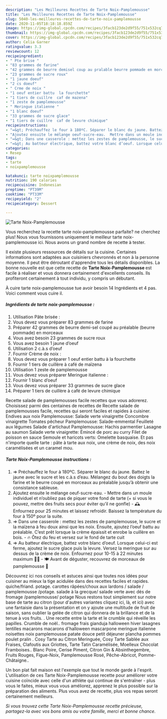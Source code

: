 ```yaml
---
description: "Les Meilleures Recettes de Tarte Noix-Pamplemousse"
title: "Les Meilleures Recettes de Tarte Noix-Pamplemousse"
slug: 5040-les-meilleures-recettes-de-tarte-noix-pamplemousse
date: 2020-11-05T18:18:18.859Z
image: https://img-global.cpcdn.com/recipes/3facb123de2d9f55/751x532cq70/tarte-noix-pamplemousse-photo-principale-de-la-recette.jpg
thumbnail: https://img-global.cpcdn.com/recipes/3facb123de2d9f55/751x532cq70/tarte-noix-pamplemousse-photo-principale-de-la-recette.jpg
cover: https://img-global.cpcdn.com/recipes/3facb123de2d9f55/751x532cq70/tarte-noix-pamplemousse-photo-principale-de-la-recette.jpg
author: Celia Garner
ratingvalue: 3.3
reviewcount: 12
recipeingredient:
- " Pte brise "
- "83 grammes de farine"
- "42 grammes de beurre demisel coup au pralable beurre pommade en morceaux"
- "23 grammes de sucre roux"
- "1 jaune doeuf"
- "2 cs doeuf"
- " Crme de noix "
- "1 oeuf entier battu  la fourchette"
- "1 tiers de cuillre  caf de mazena"
- "1 zeste de pamplemousse"
- " Meringue italienne "
- "1 blanc doeuf"
- "33 grammes de sucre glace"
- "1 tiers de cuillre  caf de levure chimique"
recipeinstructions:
- "=&gt; Préchauffez le four à 180ºC. Séparer le blanc du jaune. Battez le jaune avec le sucre et les c.à.s d’eau. Mélangez du bout des doigts la farine et le beurre coupé en morceaux au préalable jusqu’à obtenir une consistance sableuse."
- "Ajoutez ensuite le mélange oeuf-sucre-eau.  Mettre dans un moule individuel et n’oubliez pas de piquer votre fond de tarte (+ si vous le pouvez, mettre des fruits secs pour éviter qu’il ne gonfle) 🕰 Enfournez pour 25 minutes et laissez refroidir. Baissez la température du four à 150º pour la suite."
- "=&gt; Dans une casserole : mettez les zestes de pamplemousse, le sucre et la maïzena à feu doux ainsi que les noix. Ensuite, ajoutez l’oeuf battu au préalable. C’est prêt lorsque la crème épaissit et enrobe la cuillère en bois.  🔥 Ôtez du feu et versez sur le fond de tarte cuit"
- "=&gt; Au batteur électrique, battez votre blanc d’oeuf. Lorsque celui-ci est ferme, ajoutez le sucre glace puis la levure. Versez la meringue sur au dessus de la crème de noix. Enfournez pour 10-15 à 22 minutes maximum 🤗✨  🍽 Avant de déguster, recouvrez de morceaux de pamplemousse 🍊"
categories:
- Resep
tags:
- tarte
- noixpamplemousse

katakunci: tarte noixpamplemousse 
nutrition: 190 calories
recipecuisine: Indonesian
preptime: "PT39M"
cooktime: "PT33M"
recipeyield: "2"
recipecategory: Dessert

---
```



![Tarte Noix-Pamplemousse](https://img-global.cpcdn.com/recipes/3facb123de2d9f55/751x532cq70/tarte-noix-pamplemousse-photo-principale-de-la-recette.jpg)

Vous recherchez la recette tarte noix-pamplemousse parfaite? ne cherchez plus! Nous vous fournissons uniquement le meilleur tarte noix-pamplemousse ici. Nous avons un grand nombre de recette à tester.

Il existe plusieurs ressources de détails sur la cuisine. Certaines informations sont adaptées aux cuisiniers chevronnés et non à la personne moyenne. Il peut être déroutant d'apprendre tous les détails disponibles. La bonne nouvelle est que cette recette de <strong> Tarte Noix-Pamplemousse </strong> est facile à réaliser et vous donnera certainement d'excellents conseils. Ils profiteront certainement à tout individu, y compris un débutant.

<!--inarticleads1-->

À cuire tarte noix-pamplemousse tue avoir besoin 14 Ingrédients et 4 pas. Voici comment vous cuire il.

##### Ingrédients de tarte noix-pamplemousse :

1. Utilisation  Pâte brisée :
1. Vous devez vous préparer 83 grammes de farine
1. Préparer 42 grammes de beurre demi-sel coupé au préalable (beurre pommade) en morceaux
1. Vous avez besoin 23 grammes de sucre roux
1. Vous avez besoin 1 jaune d’oeuf
1. Utilisation 2 c.à.s d’oeuf
1. Fournir  Crème de noix :
1. Vous devez vous préparer 1 oeuf entier battu à la fourchette
1. Fournir 1 tiers de cuillère à café de maïzena
1. Utilisation 1 zeste de pamplemousse
1. Vous devez vous préparer  Meringue italienne :
1. Fournir 1 blanc d’oeuf
1. Vous devez vous préparer 33 grammes de sucre glace
1. Préparer 1 tiers de cuillère à café de levure chimique


Recette salade de pamplemousses facile recettes que vous adorerez. Choisissez parmi des centaines de recettes de Recette salade de pamplemousses facile, recettes qui seront faciles et rapides à cuisiner. Endives aux noix Pamplemousse: Salade verte vinaigrette Concombre vinaigrette Tomates pêcheur Pamplemousse: Salade-emmental Feuilleté aux légumes Salade d&#39;artichaut Pamplemousse: Hachis parmentier Lasagne au saumon Salade verte vinaigrette: Émincé de porc au curry Filet de poisson en sauce Semoule et haricots verts: Omelette basquaise. Et pas n&#39;importe quelle tarte : pâte à tarte aux noix, une crème de noix, des noix caramélisées et un caramel mou. 

<!--inarticleads2-->

##### Tarte Noix-Pamplemousse instructions :

1. =&gt; Préchauffez le four à 180ºC. Séparer le blanc du jaune. Battez le jaune avec le sucre et les c.à.s d’eau. Mélangez du bout des doigts la farine et le beurre coupé en morceaux au préalable jusqu’à obtenir une consistance sableuse.
1. Ajoutez ensuite le mélange oeuf-sucre-eau.  - Mettre dans un moule individuel et n’oubliez pas de piquer votre fond de tarte (+ si vous le pouvez, mettre des fruits secs pour éviter qu’il ne gonfle) - 🕰 Enfournez pour 25 minutes et laissez refroidir. Baissez la température du four à 150º pour la suite.
1. =&gt; Dans une casserole : mettez les zestes de pamplemousse, le sucre et la maïzena à feu doux ainsi que les noix. Ensuite, ajoutez l’oeuf battu au préalable. C’est prêt lorsque la crème épaissit et enrobe la cuillère en bois.  - 🔥 Ôtez du feu et versez sur le fond de tarte cuit
1. =&gt; Au batteur électrique, battez votre blanc d’oeuf. Lorsque celui-ci est ferme, ajoutez le sucre glace puis la levure. Versez la meringue sur au dessus de la crème de noix. Enfournez pour 10-15 à 22 minutes maximum 🤗✨  - 🍽 Avant de déguster, recouvrez de morceaux de pamplemousse 🍊


Découvrez ici nos conseils et astuces ainsi que toutes nos idées pour cuisiner au mieux la tige acidulée dans des recettes faciles et rapides. quiche/friand. potage. carottes râpées/choux aux lardons / salade / pamplemousse /potage. salade à la grecque/ salade verte avec dés de fromage /pamplemousse/ potage Nous restons tout simplement sur notre base de tarte au citron (pour d&#39;autres variantes cliquez ici, là, et ici) avec une fantaisie dans la présentation et on y ajoute une multitude de fruit de saison, sans oublier la gelée de citron qui donnera de la brillance et de la tenue à vos fruits. . Une recette entre la tarte et le crumble qui réveille les papilles. Crumble de noël.. fromage frais gianduja halloween hiver lasagnes lentilles macarons macarons d&#39;halloween mascarpone meringue italienne noisettes noix pamplemousse patate douce petit déjeuner plancha pommes poulet pralin . Cosy Tarte au Citron Meringuée, Cosy Tarte Sablée aux Fraises, Clafoutis aux Griottes, Tarte Tatin Caramélisée, Moelleux Chocolat Framboises.. Blanc Poire, Cerise Piment, Citron Gin &amp; Absinthegembre, Fruits Rouges, Figue-Noix, Pamplemousse Rosé, Pêche-Abricot, Pomme-Châtaigne.. 

<!--inarticleads1-->

<p>
Un bon plat fait maison est l'exemple que tout le monde garde à l'esprit. L'utilisation de ces Tarte Noix-Pamplemousse recette pour améliorer votre cuisine coïncide avec celle d'un athlète qui continue de s'entraîner - plus vous le faites, mieux vous vous améliorez, apprenez le plus possible sur la préparation des aliments. Plus vous avez de recette, plus vos repas seront certainement meilleurs.
</p>

<p>
<i>Si vous trouvez cette Tarte Noix-Pamplemousse recette précieuse, partagez-la avec vos bons amis ou votre famille, merci et bonne chance.</i>
</p>

